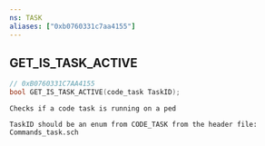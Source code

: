 ```yaml
---
ns: TASK
aliases: ["0xb0760331c7aa4155"]
---
```

## GET_IS_TASK_ACTIVE

```c
// 0xB0760331C7AA4155
bool GET_IS_TASK_ACTIVE(code_task TaskID);
```

```
Checks if a code task is running on a ped

TaskID should be an enum from CODE_TASK from the header file: Commands_task.sch
```
